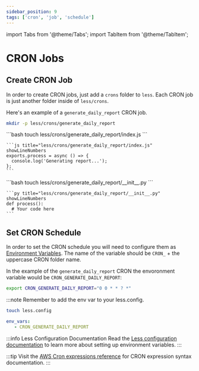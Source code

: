 ```yaml
---
sidebar_position: 9
tags: ['cron', 'job', 'schedule']
---
```


import Tabs from '@theme/Tabs';
import TabItem from '@theme/TabItem';

# CRON Jobs

## Create CRON Job

In order to create CRON jobs, just add a `crons` folder to `less`. Each CRON job is just another folder inside of `less/crons`.

Here's an example of a `generate_daily_report` CRON job.
```bash
mkdir -p less/crons/generate_daily_report
```

<Tabs groupId="programming-language" queryString="programming-language">
  
  <TabItem value="nodejs" label="Node.js">
    ```bash
    touch less/crons/generate_daily_report/index.js
    ```
    
    ```js title="less/crons/generate_daily_report/index.js" showLineNumbers
    exports.process = async () => {
      console.log('Generating report...');
    };
    ```
  </TabItem>

  <TabItem value="py" label="Python">
    ```bash
    touch less/crons/generate_daily_report/__init__.py
    ```

    ```py title="less/crons/generate_daily_report/__init__.py" showLineNumbers
    def process():
      # Your code here
    ```
  </TabItem>
  
</Tabs>

## Set CRON Schedule
In order to set the CRON schedule you will need to configure them as [Environment Variables](/configuration#environment-variables). The name of the variable should be `CRON_` + the uppercase CRON folder name.

In the example of the `generate_daily_report` CRON the envoronment variable would be `CRON_GENERATE_DAILY_REPORT`:

```bash
export CRON_GENERATE_DAILY_REPORT="0 0 * * ? *"
```

:::note Remember to add the env var to your less.config.
```bash
touch less.config
```

```yaml title="less.config" 
env_vars:
   - CRON_GENERATE_DAILY_REPORT
```

:::info Less Configuration Documentation
Read the [Less configuration documentation](/configuration#environment-variables) to learn more about setting up environment variables.
:::

:::tip
Visit the [AWS Cron expressions reference](https://docs.aws.amazon.com/eventbridge/latest/userguide/eb-cron-expressions.html) for CRON expression syntax documentation.
:::
